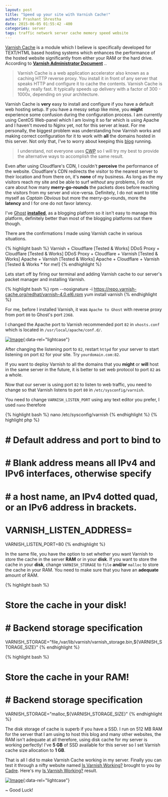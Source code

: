 ```yaml
---
layout: post
title: "Speed up your site with Varnish Cache!" 
author: Prashant Shrestha 
date: 2015-06-05 01:55:42 -400 
categories: server 
tags: traffic network server cache memory speed website
---
```


[Varnish Cache](https://www.varnish-cache.org/) is a module which I believe is specifically developed for TEXT/HTML based hosting systems which enhances the performance of the hosted website significantly from either your RAM or the hard drive. According to **[Varnish Administrator Document](https://www.varnish-cache.org/docs/4.0/)** ..

> Varnish Cache is a web application accelerator also known as a caching HTTP reverse proxy. You install it in front of any server that speaks HTTP and configure it to cache the contents. Varnish Cache is really, really fast. It typically speeds up delivery with a factor of 300 - 1000x, depending on your architecture.

Varnish Cache is **very** easy to install and configure if you have a default web hosting setup. If you have a messy setup like mine, you **might** experience some confusion during the configuration process. I am currently using CentOS Web-panel which I am loving it so far which is using Apache and I haven't moved to Nginx yet, not for this server at least. For me personally, the biggest problem was understanding how Varnish works and making correct configuration for it to work with **all** the domains hosted in this server. Not only that, I've to worry about keeping this [blog](http://www.nepirates.com/) running.

> I understand, not everyone uses [CWP](http://centos-webpanel.com/) so I will try my best to provide the alternative ways to accomplish the same result.

Even after using Cloudflare's CDN, I couldn't **perceive** the performance of the website. Cloudflare's CDN redirects the visitor to the nearest server to their location and from there on, it's **none** of my business. As long as the my visitors reach my site and be able to surf *without* any problems, I do not care about how many **merry-go-rounds** the packets does before reaching the visitors from my server and vice-versa. Definitely, I do not want to title myself as *Captain Obvious* but more the merry-go-rounds, more the **latency** and I for one do not favor latency.

I've [Ghost](https://ghost.org/) [**installed**](http://www.nepirates.com/successfully-installed-ghost/), as a blogging platform so it isn't easy to manage this platform, definitely better than most of the blogging platforms out there though. 

There are the confirmations I made using Varnish cache in various situations.

{% highlight bash %}
Varnish + Cloudflare                [Tested & Works]
DDoS Proxy + Cloudflare             [Tested & Works]
DDoS Proxy + Cloudflare + Varnish   [Tested & Works]
Apache + Varnish                    [Tested & Works]
Apache + Cloudflare + Varnish       [Tested & Works * for me!]
{% endhighlight %}

Lets start off by firing our terminal and adding Varnish cache to our server's packet manager and installing Varnish.
<!--excerpt-->
{% highlight bash %}
rpm --nosignature -i https://repo.varnish-cache.org/redhat/varnish-4.0.el6.rpm
yum install varnish
{% endhighlight %}

For me, before I installed Varnish, it was `Apache to Ghost` with reverse proxy from port `80` to Ghost's port `2368`.

I changed the Apache port to Varnish recommended port `82` in `vhosts.conf` which is located in `/usr/local/apache/conf.d/`.

[![Image](https://i.imgur.com/07jpXLJ.png)](https://i.imgur.com/07jpXLJ.png "Changing port."){:data-rel="lightcase"}

After changing the listening port to `82`, restart `httpd` for your server to start listening on port `82` for your site. Try `yourdomain.com:82`.

If you want to deploy Varnish to all the domains that you **might** or **will** host in the same server in the future, it is better to set web protocol to port `82` as a whole.

Now that our server is using port `82` to listen to web traffic, you need to change so that Varnish listens to port `80` in `/etc/sysconfig/varnish`.

You need to change `VARNISH_LISTEN_PORT` using any text editor you prefer, I used `nano` therefore

{% highlight bash %}
nano /etc/sysconfig/varnish
{% endhighlight %}
{% highlight php %}
# # Default address and port to bind to
# # Blank address means all IPv4 and IPv6 interfaces, otherwise specify
# # a host name, an IPv4 dotted quad, or an IPv6 address in brackets.
# VARNISH_LISTEN_ADDRESS=
VARNISH_LISTEN_PORT=80
{% endhighlight %}

In the same file, you have the option to set whether you want Varnish to store the cache in the server **RAM** or in your **disk**. If you want to store the cache in your **disk**, change `VARNISH_STORAGE` to `file` **and/or** `malloc` to store the cache in your RAM. You need to make sure that you have an **adequate** amount of RAM.

{% highlight bash %}
# Store the cache in your disk!
# # Backend storage specification
VARNISH_STORAGE="file,/var/lib/varnish/varnish_storage.bin,${VARNISH_STORAGE_SIZE}"
{% endhighlight %}

{% highlight bash %}
# Store the cache in your RAM!
# # Backend storage specification
VARNISH_STORAGE="malloc,${VARNISH_STORAGE_SIZE}"
{% endhighlight %}

The disk storage of cache is superb if you have a SSD. I run on 512 MB RAM for the server that I am using to host this blog and many other websites, the RAM isn't adequate at all therefore, using disk cache for my server is working perfectly! I've **5 GB** of SSD available for this server so I set Varnish cache size allocation to **1 GB**.

That is all I did to make Varnish Cache working in my server. Finally you can test it through a nifty website named [Is Varnish Working?](http://www.isvarnishworking.com/) brought to you by [Cadre](https://www.getcadre.com/). Here's my [Is Varnish Working?](http://www.isvarnishworking.com/) result.

[![Image](https://i.imgur.com/n6LUAkB.png)](https://i.imgur.com/n6LUAkB.png "Successfully installed Varnish!"){:data-rel="lightcase"}

~ Good Luck!